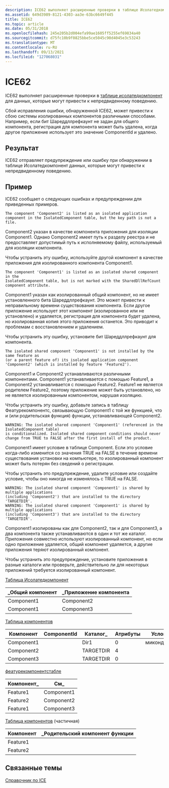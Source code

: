 ```yaml
---
description: ICE62 выполняет расширенные проверки в таблице Исолатедкомпонент для данных, которые могут привести к непредвиденному поведению.
ms.assetid: 649d3989-8121-4303-aa3e-63bc6649f445
title: ICE62
ms.topic: article
ms.date: 05/31/2018
ms.openlocfilehash: 245e205b2d004efa99ae1605ff5255ef69834a40
ms.sourcegitcommit: d75fc10b9f0825bbe5ce5045c90d4045e3c53243
ms.translationtype: MT
ms.contentlocale: ru-RU
ms.lasthandoff: 09/13/2021
ms.locfileid: "127068031"
---
```

# <a name="ice62"></a>ICE62

ICE62 выполняет расширенные проверки в [таблице исолатедкомпонент](isolatedcomponent-table.md) для данных, которые могут привести к непредвиденному поведению.

Сбой исправления ошибки, обнаруженной ICE62, может привести к сбою системы изолированных компонентов различными способами. Например, если бит Шареддллрефкаунт не задан для общего компонента, регистрация для компонента может быть удалена, когда другое приложение использует это значение ComponentId и удалено.

## <a name="result"></a>Результат

ICE62 отправляет предупреждение или ошибку при обнаружении в таблице Исолатедкомпонент данных, которые могут привести к непредвиденному поведению.

## <a name="example"></a>Пример

ICE62 сообщает о следующих ошибках и предупреждении для приведенных примеров.

``` syntax
The component 'Component2' is listed as an isolated application 
component in the IsolatedComponent table, but the key path is not a file.
```

Component2 указан в качестве компонента приложения для изоляции Component1. Однако Component2 имеет путь к разделу реестра и не предоставляет допустимый путь к исполняемому файлу, используемый для изоляции компонента.

Чтобы устранить эту ошибку, используйте другой компонент в качестве приложения для изолированного компонента Component1.

``` syntax
The component 'Component1' is listed as an isolated shared component in the 
IsolatedComponent table, but is not marked with the SharedDllRefCount component attribute.
```

Component1 указан как изолированный общий компонент, но не имеет установленного бита Шареддллрефкаунт. Это может привести к неправильному времени существования компонента. Если другое приложение использует этот компонент (изолированное или не установлено) и удаляется, регистрация для компонента будет удалена, но изолированная копия этого приложения останется. Это приводит к проблемам с восстановлением и удалением.

Чтобы устранить эту ошибку, установите бит Шареддллрефкаунт для компонента.

``` syntax
The isolated shared component 'Component1' is not installed by the same feature as 
(or a parent feature of) its isolated application component 'Component2' (which is installed by feature 'Feature2').
```

Component1 и Component2 устанавливаются различными компонентами. Component1 устанавливается с помощью Feature1, а Component2 устанавливается с помощью Feature2. Feature1 не является родителем Feature2, поэтому приложение может быть установлено, но не является изолированным компонентом, нарушая изоляцию.

Чтобы устранить эту ошибку, добавьте запись в таблицу Феатурекомпонентс, связывающую Component1 с той же функцией, что и (или родительская функция) функции, устанавливающей Component2.

``` syntax
WARNING: The isolated shared component 'Component1' (referenced in the IsolatedComponent table) 
is conditionalized. Isolated shared component conditions should never change from TRUE to FALSE after the first install of the product.
```

Component1 имеет условие в таблице Component. Если это условие когда-либо изменится со значения TRUE на FALSE в течение времени существования установки на компьютере, то изолированный компонент может быть потерян без сведений о регистрации.

Чтобы устранить это предупреждение, удалите условие или создайте условие, чтобы оно никогда не изменялось с TRUE на FALSE.

``` syntax
WARNING: The isolated shared component 'Component1' is shared by multiple applications 
(including 'Component2') that are installed to the directory 'TARGETDIR'.
WARNING: The isolated shared component 'Component1' is shared by multiple applications 
(including 'Component3') that are installed to the directory 'TARGETDIR'.
```

Component1 изолированы как для Component2, так и для Component3, а два компонента также устанавливаются в один и тот же каталог. Приложения совместно используют изолированный компонент, но если одно приложение удаляется, общий компонент удаляется, а другие приложения теряют изолированный компонент.

Чтобы устранить это предупреждение, установите приложения в разные каталоги или проверьте, действительно ли для некоторых приложений требуется изолированный компонент.

[Таблица Исолатедкомпонент](isolatedcomponent-table.md)



| \_Общий компонент | \_Приложение компонента |
|-------------------|------------------------|
| Component1        | Component2             |
| Component1        | Component3             |



 

[Таблица компонентов](component-table.md)



| Компонент  | ComponentId | Каталог\_ | Атрибуты | Условие   | Путь   |
|------------|-------------|-------------|------------|-------------|-----------|
| Component1 |             | Dir1        | 0          | микондитион | Файл1     |
| Component2 |             | TARGETDIR   | 4          |             | Registry2 |
| Component3 |             | TARGETDIR   | 0          |             | Файл3     |



 

[феатурекомпонентстабле](featurecomponents-table.md)



| Компонент\_ | См\_ |
|-----------|-------------|
| Feature1  | Component1  |
| Feature2  | Component2  |
| Feature1  | Component3  |



 

[Таблица компонентов](feature-table.md) (частичная)



| Компонент  | \_Родительский компонент функции |
|----------|-----------------|
| Feature1 |                 |
| Feature2 |                 |



 

## <a name="related-topics"></a>Связанные темы

<dl> <dt>

[Справочник по ICE](ice-reference.md)
</dt> </dl>

 

 



